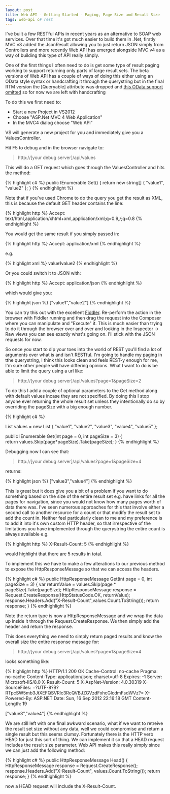 ```yaml
---
layout: post
title: Web API - Getting Started - Paging, Page Size and Result Size
tags: web-api c# rest
---
```

I've built a few RESTful APIs in recent years as an alternative to SOAP web services. Over that time it's got much easier to build them in .Net, firstly MVC v3 added the JsonResult allowing you to just return JSON simply from Controllers and more recently Web API has emerged alongside MVC v4 as a way of building this type of API really simply.

One of the first things I often need to do is get some type of result paging working to support returning only parts of large result sets. The beta versions of Web API has a couple of ways of doing this either using an OData style syntax or handcrafting it through the querystring but in the final RTM version the [Queryable] attribute was dropped and [this OData support omitted](http://aspnetwebstack.codeplex.com/SourceControl/changeset/af11adf6b3c5 "http://aspnetwebstack.codeplex.com/SourceControl/changeset/af11adf6b3c5") so for now we are left with handcrafting

To do this we first need to: 

* Start a new Project in VS2012
* Choose "ASP.Net MVC 4 Web Application" 
* In the MVC4 dialog choose "Web API"

VS will generate a new project for you and immediately give you a ValuesController.

Hit F5 to debug and in the browser navigate to:

> http://[your debug server]/api/values

This will do a GET request which goes through the ValuesController and hits the method:

{% highlight c# %}
public IEnumerable<string> Get()
{
    return new string[] { "value1", "value2" };
}
{% endhighlight %}

Note that if you've used Chrome to do the query you get the result as XML, this is because the default GET header contains the line:

{% highlight http %}
Accept: text/html,application/xhtml+xml,application/xml;q=0.9,*/*;q=0.8
{% endhighlight %}

You would get the same result if you simply passed in:

{% highlight http %}
Accept: application/xml
{% endhighlight %}

e.g.

{% highlight xml %}
<ArrayOfstring xmlns:i="http://www.w3.org/2001/XMLSchema-instance" xmlns="http://schemas.microsoft.com/2003/10/Serialization/Arrays"><string>value1</string><string>value2</string></ArrayOfstring>
{% endhighlight %}

Or you could switch it to JSON with:

{% highlight http %}
Accept: application/json
{% endhighlight %}

which would give you:

{% highlight json %}
["value1","value2"]
{% endhighlight %}

You can try this out with the excellent [Fiddler](http://www.fiddler2.com/fiddler2/ "http://www.fiddler2.com/fiddler2/"). Re-perform the action in the browser with Fiddler running and then drag the request into the Composer where you can manipulate and "Execute" it. This is much easier than trying to do it through the browser over and over and looking in the Inspector -> Raw views you can see exactly what's going on. I'll stick with the JSON requests for now.

So once you start to dip your toes into the world of REST you'll find a lot of arguments over what is and isn't RESTful. I'm going to handle my paging in tthe querystring, I think this looks clean and feels REST-y enough for me, I'm sure other people will have differing opinions. What I want to do is be able to limit the query using a url like:

> http://[your debug server]/api/values?page=1&pageSize=2

To do this I add a couple of optional parameters to the Get method along with default values incase they are not specified. By doing this I stop anyone ever returning the whole result set unless they intentionally do so by overriding the pageSize with a big enough number.

{% highlight c# %}

List<string> values = new List<string>
        {
            "value1", "value2", "value3", "value4", "value5"
        };

public IEnumerable<string> Get(int page = 0, int pageSize = 3)
{                
    return values.Skip(page*pageSize).Take(pageSize);
}
{% endhighlight %}

Debugging now I can see that:

> http://[your debug server]/api/values?page=1&pageSize=4

returns:

{% highlight json %}
["value3","value4"]
{% endhighlight %}

This is great but it does give you a bit of a problem if you want to do something based on the size of the entire result set e.g. have links for all the pages for navigation, since you would not know how many pages worth of data there was. I've seen numerous approaches for this that involve either a second call to another resource for a count or that modify the result set to add the count in. Neither feel particularly clean to me and my preference is to add it into it's own custom HTTP header, so that irrespective of the limitations you have implemented through the querystring the entire count is always available e.g.

{% highlight http %}
X-Result-Count: 5
{% endhighlight %}

would highlight that there are 5 results in total.

To implement this we have to make a few alterations to our previous method to expose the HttpResponseMessage so that we can access the headers.

{% highlight c# %}
public HttpResponseMessage Get(int page = 0, int pageSize = 3)
        {
            var returnValue = values.Skip(page * pageSize).Take(pageSize);
            HttpResponseMessage response = Request.CreateResponse(HttpStatusCode.OK, returnValue);
            response.Headers.Add("X-Result-Count",values.Count.ToString());
            return response;
        }
{% endhighlight %}

Note the return type is now a HttpResponseMessage and we wrap the data up inside it through the Request.CreateResponse. We then simply add the header and return the response.

This does everything we need to simply return paged results and know the overall size the entire response message for:

> http://[your debug server]/api/values?page=1&pageSize=4

looks something like:

{% highlight http %}
HTTP/1.1 200 OK
Cache-Control: no-cache
Pragma: no-cache
Content-Type: application/json; charset=utf-8
Expires: -1
Server: Microsoft-IIS/8.0
X-Result-Count: 5
X-AspNet-Version: 4.0.30319
X-SourceFiles: =?UTF-8?B?RTpcSW5mb3JtXEFQSVRlc3RcQVBJZGVzdFxhcGlcdmFsdWVz?=
X-Powered-By: ASP.NET
Date: Sun, 16 Sep 2012 22:16:18 GMT
Content-Length: 19

["value3","value4"]
{% endhighlight %}

We are still left with one final awkward scenario, what if we want to retreive the result set size without any data, well we could compromise and return a single result but this seems clumsy. Fortunately there is the HTTP verb HEAD for just this sort of thing. We can implement it so that a HEAD request includes the result size parameter. Web API makes this really simply since we can just add the following method:

{% highlight c# %}
public HttpResponseMessage Head()
{
    HttpResponseMessage response = Request.CreateResponse();
    response.Headers.Add("X-Result-Count", values.Count.ToString());
    return response;
}
{% endhighlight %}

now a HEAD request will include the X-Result-Count.